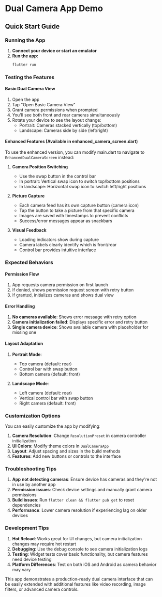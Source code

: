 # Dual Camera App Demo

## Quick Start Guide

### Running the App

1. **Connect your device or start an emulator**
2. **Run the app:**
   ```bash
   flutter run
   ```

### Testing the Features

#### Basic Dual Camera View
1. Open the app
2. Tap "Open Basic Camera View"
3. Grant camera permissions when prompted
4. You'll see both front and rear cameras simultaneously
5. Rotate your device to see the layout change:
   - Portrait: Cameras stacked vertically (top/bottom)
   - Landscape: Cameras side by side (left/right)

#### Enhanced Features (Available in enhanced_camera_screen.dart)
To use the enhanced version, you can modify main.dart to navigate to `EnhancedDualCameraScreen` instead:

1. **Camera Position Switching**
   - Use the swap button in the control bar
   - In portrait: Vertical swap icon to switch top/bottom positions
   - In landscape: Horizontal swap icon to switch left/right positions

2. **Picture Capture**
   - Each camera feed has its own capture button (camera icon)
   - Tap the button to take a picture from that specific camera
   - Images are saved with timestamps to prevent conflicts
   - Success/error messages appear as snackbars

3. **Visual Feedback**
   - Loading indicators show during capture
   - Camera labels clearly identify which is front/rear
   - Control bar provides intuitive interface

### Expected Behaviors

#### Permission Flow
1. App requests camera permission on first launch
2. If denied, shows permission request screen with retry button
3. If granted, initializes cameras and shows dual view

#### Error Handling
1. **No cameras available**: Shows error message with retry option
2. **Camera initialization failed**: Displays specific error and retry button
3. **Single camera device**: Shows available camera with placeholder for missing one

#### Layout Adaptation
1. **Portrait Mode**: 
   - Top camera (default: rear)
   - Control bar with swap button
   - Bottom camera (default: front)

2. **Landscape Mode**:
   - Left camera (default: rear)
   - Vertical control bar with swap button
   - Right camera (default: front)

### Customization Options

You can easily customize the app by modifying:

1. **Camera Resolution**: Change `ResolutionPreset` in camera controller initialization
2. **UI Colors**: Modify theme colors in `DualCameraApp`
3. **Layout**: Adjust spacing and sizes in the build methods
4. **Features**: Add new buttons or controls to the interface

### Troubleshooting Tips

1. **App not detecting cameras**: Ensure device has cameras and they're not in use by another app
2. **Permission issues**: Check device settings and manually grant camera permissions
3. **Build issues**: Run `flutter clean && flutter pub get` to reset dependencies
4. **Performance**: Lower camera resolution if experiencing lag on older devices

### Development Tips

1. **Hot Reload**: Works great for UI changes, but camera initialization changes may require hot restart
2. **Debugging**: Use the debug console to see camera initialization logs
3. **Testing**: Widget tests cover basic functionality, but camera features need device testing
4. **Platform Differences**: Test on both iOS and Android as camera behavior may vary

This app demonstrates a production-ready dual camera interface that can be easily extended with additional features like video recording, image filters, or advanced camera controls.
